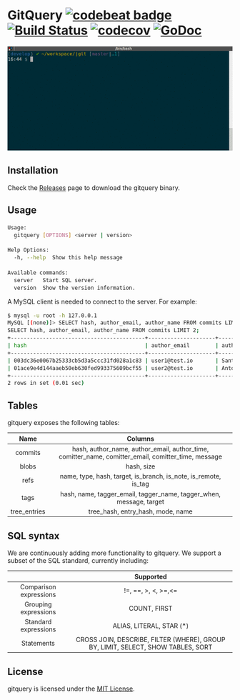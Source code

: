 # GitQuery  <a href="https://codebeat.co/projects/github-com-sqle-gitql"><img alt="codebeat badge" src="https://codebeat.co/badges/d797a013-326b-4686-a1a7-adcb3039f65c" /></a> <a href="https://travis-ci.org/sqle/gitquery"><img alt="Build Status" src="https://travis-ci.org/sqle/gitquery.svg?branch=master" /></a> <a href="https://codecov.io/gh/sqle/gitquery"><img alt="codecov" src="https://codecov.io/gh/sqle/gitquery/branch/master/graph/badge.svg" /></a> <a href="https://godoc.org/gopkg.in/sqle/gitquery.v0"><img alt="GoDoc" src="https://godoc.org/gopkg.in/sqle/gitquery.v0?status.svg" /></a>

<div style="text-align:center"><img src ="assets/tty.gif"/></div>

## Installation

Check the [Releases](https://github.com/src-d/gitquery/releases) page to download
the gitquery binary.

## Usage

```bash
Usage:
  gitquery [OPTIONS] <server | version>

Help Options:
  -h, --help  Show this help message

Available commands:
  server   Start SQL server.
  version  Show the version information.
```

A MySQL client is needed to connect to the server. For example:

```bash
$ mysql -u root -h 127.0.0.1
MySQL [(none)]> SELECT hash, author_email, author_name FROM commits LIMIT 2;
SELECT hash, author_email, author_name FROM commits LIMIT 2;
+------------------------------------------+---------------------+-----------------------+
| hash                                     | author_email        | author_name           |
+------------------------------------------+---------------------+-----------------------+
| 003dc36e0067b25333cb5d3a5ccc31fd028a1c83 | user1@test.io       | Santiago M. Mola      |
| 01ace9e4d144aaeb50eb630fed993375609bcf55 | user2@test.io       | Antonio Navarro Perez |
+------------------------------------------+---------------------+-----------------------+
2 rows in set (0.01 sec)
```

## Tables

gitquery exposes the following tables:

|     Name     |                                               Columns                                               |
|:------------:|:---------------------------------------------------------------------------------------------------:|
|    commits   | hash, author_name, author_email, author_time, comitter_name, comitter_email, comitter_time, message |
|     blobs    | hash, size                                                                                          |
|  refs        | name, type, hash, target, is_branch, is_note, is_remote, is_tag                                     |
|     tags     | hash, name, tagger_email, tagger_name, tagger_when, message, target                                 |
| tree_entries | tree_hash, entry_hash, mode, name                                                                   |

## SQL syntax

We are continuously adding more functionality to gitquery. We support a subset of the SQL standard, currently including:

|                        |                                     Supported                                     |
|:----------------------:|:---------------------------------------------------------------------------------:|
| Comparison expressions |                                !=, ==, >, <, >=,<=                                |
|  Grouping expressions  |                                    COUNT, FIRST                                   |
|  Standard expressions  |                              ALIAS, LITERAL, STAR (*)                             |
|       Statements       | CROSS JOIN, DESCRIBE, FILTER (WHERE), GROUP BY, LIMIT, SELECT, SHOW TABLES, SORT  |

## License

gitquery is licensed under the [MIT License](https://github.com/src-d/gitquery/blob/master/LICENSE).
